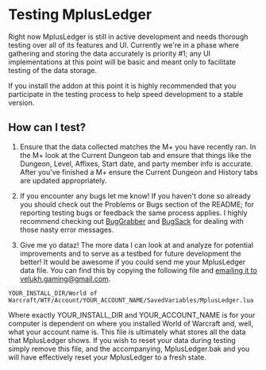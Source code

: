 # Testing MplusLedger

Right now MplusLedger is still in active development and needs thorough testing over all of its features and 
UI. Currently we're in a phase where gathering and storing the data accurately is priority #1; any UI implementations 
at this point will be basic and meant only to facilitate testing of the data storage.

If you install the addon at this point it is highly recommended that you participate in the testing process to help 
speed development to a stable version.

## How can I test?

1. Ensure that the data collected matches the M+ you have recently ran.
  In the M+ look at the Current Dungeon tab and ensure that things like the Dungeon, Level, Affixes, Start date, and
  party member info is accurate. After you've finished a M+ ensure the Current Dungeon and History tabs are updated 
  appropriately.

2. If you encounter any bugs let me know!
  If you haven't done so already you should check out the Problems or Bugs section of the README; for reporting testing 
  bugs or feedback the same process applies. I highly recommend checking out [BugGrabber](https://mods.curse.com/addons/wow/bug-grabber) 
  and [BugSack](https://mods.curse.com/addons/wow/bugsack) for dealing with those nasty error messages.

3. Give me yo dataz!
  The more data I can look at and analyze for potential improvements and to serve as a testbed for future development 
  the better! It would be awesome if you could send me your MplusLedger data file. You can find this by copying the 
  following file and <a href="mailto:velukh.gaming@gmail.com">emailing it to velukh.gaming@gmail.com</a>.

  ```
  YOUR_INSTALL_DIR/World of Warcraft/WTF/Account/YOUR_ACCOUNT_NAME/SavedVariables/MplusLedger.lua
  ```

  Where exactly YOUR_INSTALL_DIR and YOUR_ACCOUNT_NAME is for your computer is dependent on where you installed 
  World of Warcraft and, well, what your account name is. This file is ultimately what stores all the data that 
  MplusLedger shows. If you wish to reset your data during testing simply remove this file, and the accompanying, 
  MplusLedger.bak and you will have effectively reset your MplusLedger to a fresh state.